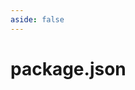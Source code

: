 ```yaml
---
aside: false
---
```


# package.json

<script setup>
const packageJsonComments = {
  scripts: {
    dev: outdent`
      The entrypoint for all \`dev\` operations.
    `
  },
  dependencies: {
    'node-pty': outdent`
      Used to emulate a terminal so that the output from processes will match exactly with the output they'd produce when running from a terminal window (which is desired since we access their logs through a terminal window).
    `,
    'http-proxy': outdent`
      Used to forward an HTTP request (and return the corresponding HTTP response) to other local HTTP servers.
    `,
    react: outdent`
      React is used for Ink, but we need to stay on React 17 because Ink does not support React 18 yet (see https://github.com/vadimdemedes/ink/issues/526).
    `,
    'socket.io': outdent`
      Socket.IO is used for communication between the \`dev\` server and \`dev\` operations.
    `,
    'socket.io-client': outdent`
      Used by \`dev\` operations to communicate with the \`dev\` server.
    `
  }
}
</script>

<PackageJson
  :json-string='packageJsonString'
  :comments='packageJsonComments'
/>
